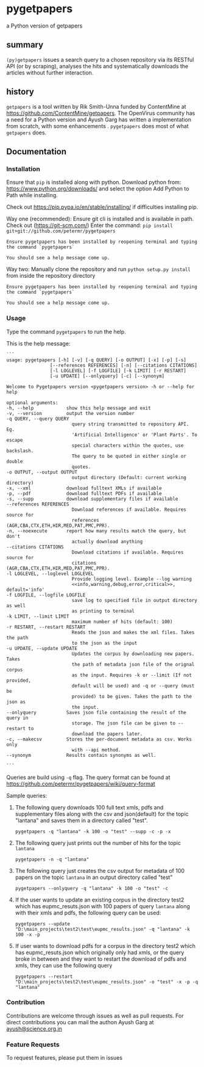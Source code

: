 # pygetpapers

a Python version of getpapers

## summary

`(py)getpapers` issues a search query to a chosen repository via its RESTful API (or by scraping), analyses the hits and systematically downloads the articles without further interaction.

## history

`getpapers` is a tool written by Rik Smith-Unna funded by ContentMine at https://github.com/ContentMine/getpapers. The OpenVirus community has a need for a Python version and Ayush Garg has written a implementation from scratch, with some enhancements . `pygetpapers` does most of what `getpapers` does.

## Documentation

### Installation

Ensure that `pip` is installed along with python. Download python from: https://www.python.org/downloads/ and select the option Add Python to Path while installing.

Check out https://pip.pypa.io/en/stable/installing/ if difficulties installing pip.

Way one (recommended): Ensure git cli is installed and is available in path. Check out (https://git-scm.com/)
Enter the command: `pip install git+git://github.com/petermr/pygetpapers`

    Ensure pygetpapers has been installed by reopening terminal and typing the command `pygetpapers`

    You should see a help message come up.

Way two:
Manually clone the repository and run `python setup.py install` from inside the repository directory

    Ensure pygetpapers has been installed by reopening terminal and typing the command `pygetpapers`

    You should see a help message come up.

### Usage

Type the command `pygetpapers` to run the help.

This is the help message:

    ```
    usage: pygetpapers [-h] [-v] [-q QUERY] [-o OUTPUT] [-x] [-p] [-s]
                    [--references REFERENCES] [-n] [--citations CITATIONS]
                    [-l LOGLEVEL] [-f LOGFILE] [-k LIMIT] [-r RESTART]
                    [-u UPDATE] [--onlyquery] [-c] [--synonym]

    Welcome to Pygetpapers version <pygetpapers version> -h or --help for help

    optional arguments:
    -h, --help            show this help message and exit
    -v, --version         output the version number
    -q QUERY, --query QUERY
                            query string transmitted to repository API. Eg.
                            'Artificial Intelligence' or 'Plant Parts'. To escape
                            special characters within the quotes, use backslash.
                            The query to be quoted in either single or double
                            quotes.
    -o OUTPUT, --output OUTPUT
                            output directory (Default: current working directory)
    -x, --xml             download fulltext XMLs if available
    -p, --pdf             download fulltext PDFs if available
    -s, --supp            download supplementary files if available
    --references REFERENCES
                            Download references if available. Requires source for
                            references (AGR,CBA,CTX,ETH,HIR,MED,PAT,PMC,PPR).
    -n, --noexecute       report how many results match the query, but don't
                            actually download anything
    --citations CITATIONS
                            Download citations if available. Requires source for
                            citations (AGR,CBA,CTX,ETH,HIR,MED,PAT,PMC,PPR).
    -l LOGLEVEL, --loglevel LOGLEVEL
                            Provide logging level. Example --log warning
                            <<info,warning,debug,error,critical>>, default='info'
    -f LOGFILE, --logfile LOGFILE
                            save log to specified file in output directory as well
                            as printing to terminal
    -k LIMIT, --limit LIMIT
                            maximum number of hits (default: 100)
    -r RESTART, --restart RESTART
                            Reads the json and makes the xml files. Takes the path
                            to the json as the input
    -u UPDATE, --update UPDATE
                            Updates the corpus by downloading new papers. Takes
                            the path of metadata json file of the orignal corpus
                            as the input. Requires -k or --limit (If not provided,
                            default will be used) and -q or --query (must be
                            provided) to be given. Takes the path to the json as
                            the input.
    --onlyquery           Saves json file containing the result of the query in
                            storage. The json file can be given to --restart to
                            download the papers later.
    -c, --makecsv         Stores the per-document metadata as csv. Works only
                            with --api method.
    --synonym             Results contain synonyms as well.

    ```

Queries are build using `-q` flag. The query format can be found at https://github.com/petermr/pygetpapers/wiki/query-format

Sample queries:

1. The following query downloads 100 full text xmls, pdfs and supplementary files along with the csv and json(default) for the topic "lantana" and saves them in a directory called "test".

   `pygetpapers -q "lantana" -k 100 -o "test" --supp -c -p -x`

2. The following query just prints out the number of hits for the topic `lantana`

   `pygetpapers -n -q "lantana"`

3. The following query just creates the csv output for metadata of 100 papers on the topic `lantana` in an output directory called "test"

   `pygetpapers --onlyquery -q "lantana" -k 100 -o "test" -c`

4. If the user wants to update an existing corpus in the directory test2 which has eupmc_resuts.json with 100 papers of query `lantana` along with their xmls and pdfs, the following query can be used:

   `pygetpapers --update "D:\main_projects\test2\test\eupmc_results.json" -q "lantana" -k 100 -x -p`

5. If user wants to download pdfs for a corpus in the directory test2 which has eupmc_resuts.json which originally only had xmls, or the query broke in between and they want to restart the download of pdfs and xmls, they can use the following query

   `pygetpapers --restart "D:\main_projects\test2\test\eupmc_results.json" -o "test" -x -p -q "lantana"`

### Contribution

Contributions are welcome through issues as well as pull requests. For direct contributions you can mail the authon Ayush Garg at ayush@science.org.in

### Feature Requests

To request features, please put them in issues
